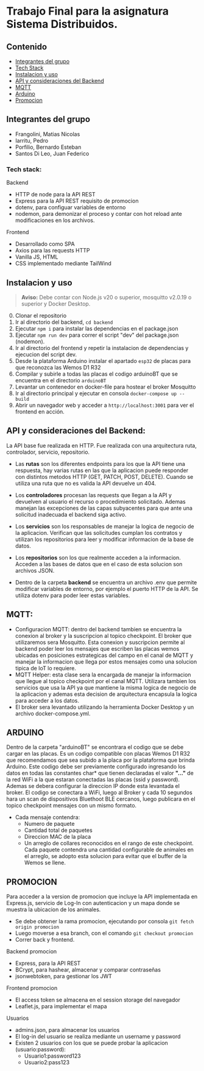 # Trabajo Final para la asignatura Sistema Distribuidos. 

## Contenido
- [Integrantes del grupo](#integrantes-del-grupo)
- [Tech Stack](#tech-stack)
- [Instalacion y uso](#instalacion-y-uso)
- [API y consideraciones del Backend](#api-y-consideraciones-del-backend)
- [MQTT](#mqtt)
- [Arduino](#arduino)
- [Promocion](#promocion)

## Integrantes del grupo
- Frangolini, Matias Nicolas
- Iarritu, Pedro
- Porfilio, Bernardo Esteban
- Santos Di Leo, Juan Federico

### Tech stack:
Backend
- HTTP de node para la API REST
- Express para la API REST requisito de promocion
- dotenv, para configuar variables de entorno
- nodemon, para demonizar el proceso y contar con hot reload ante modificaciones en los archivos.

Frontend
- Desarrollado como SPA
- Axios para las requests HTTP
- Vanilla JS, HTML
- CSS implementado mediante TailWind

## Instalacion y uso
> **Aviso:**
> Debe contar con Node.js v20 o superior, mosquitto v2.0.19 o superior y Docker Desktop.
0. Clonar el repositorio
1. Ir al directorio del backend, `cd backend`
2. Ejecutar `npm i` para instalar las dependencias en el package.json
3. Ejecutar `npm run dev` para correr el script "dev" del package.json (nodemon).
4. Ir al directorio del frontend y repetir la instalacion de dependencias y ejecucion del script dev.
5. Desde la plataforma Arduino instalar el apartado `esp32` de placas para que reconozca las Wemos D1 R32
6. Compilar y subirle a todas las placas el codigo arduinoBT que se encuentra en el directorio `arduinoBT`
7. Levantar un contenedor en docker-file para hostear el broker Mosquitto
8. Ir al directorio principal y ejecutar en consola `docker-compose up --build`
9. Abrir un navegador web y acceder a `http://localhost:3001` para ver el frontend en acción.

## API y consideraciones del Backend:
La API base fue realizada en HTTP. 
Fue realizada con una arquitectura ruta, controlador, servicio, repositorio.
- Las **rutas** son los diferentes endpoints para los que la API tiene una respuesta, hay varias rutas en las que la aplicacion puede responder con distintos metodos HTTP (GET, PATCH, POST, DELETE). Cuando se utiliza una ruta que no es valida la API devuelve un 404.
- Los **controladores** procesan las requests que llegan a la API y devuelven al usuario el recurso o procedimiento solicitado. Ademas manejan las excepciones de las capas subyacentes para que ante una solicitud inadecuada el backend siga activo.
- Los **servicios** son los responsables de manejar la logica de negocio de la aplicacion. Verifican que las solicitudes cumplan los contratos y utilizan los repositorios para leer y modificar informacion de la base de datos.
- Los **repositorios** son los que realmente acceden a la informacion. Acceden a las bases de datos que en el caso de esta solucion son archivos JSON.

- Dentro de la carpeta **backend** se encuentra un archivo .env que permite modificar variables de entorno, por ejemplo el puerto HTTP de la API. Se utiliza dotenv para poder leer estas variables.

## MQTT:
- Configuracion MQTT: dentro del backend tambien se encuentra la conexion al broker y la suscripcion al topico checkpoint. El broker que utilizaremos sera Mosquitto. Esta conexion y suscripcion permite al backend poder leer los mensajes que escriben las placas wemos ubicadas en posiciones estrategicas del campo en el canal de MQTT y manejar la informacion que llega por estos mensajes como una solucion tipica de IoT lo requiere.
- MQTT Helper: esta clase sera la encargada de manejar la informacion que llegue al topico checkpoint por el canal MQTT. Utilizara tambien los servicios que usa la API ya que mantiene la misma logica de negocio de la aplicacion y ademas esta decision de arquitectura encapsula la logica para acceder a los datos.
- El broker sera levantado utilizando la herramienta Docker Desktop y un archivo docker-compose.yml. 

## ARDUINO
Dentro de la carpeta "arduinoBT" se encontrara el codigo que se debe cargar en las placas. Es un codigo compatible con placas Wemos D1 R32 que recomendamos que sea subido a la placa por la plataforma que brinda Arduino.
Este codigo debe ser previamente configurado ingresando los datos en todas las constantes char* que tienen declaradas el valor **"..."** de la red WiFi a la que estaran conectadas las placas (ssid y password). 
Ademas se debera configurar la direccion IP donde esta levantada el broker. 
El codigo se conectara a WiFi, luego al Broker y cada 10 segundos hara un scan de dispositivos Bluethoot BLE cercanos, luego publicara en el topico checkpoint mensajes con un mismo formato. 
- Cada mensaje contendra:
  - Numero de paquete 
  - Cantidad total de paquetes
  - Direccion MAC de la placa
  - Un arreglo de collares reconocidos en el rango de este checkpoint. Cada paquete contendra una cantidad configurable de animales en el arreglo, se adopto esta solucion para evitar que el buffer de la Wemos se llene.

## PROMOCION
Para acceder a la version de promocion que incluye la API implementada en Express.js, servicio de Log-In con autenticacion y un mapa donde se muestra la ubicacion de los animales.
  - Se debe obtener la rama promocion, ejecutando por consola `git fetch origin promocion`
  - Luego moverse a esa branch, con el comando `git checkout promocion`
  - Correr back y frontend.

Backend promocion
  - Express, para la API REST
  - BCrypt, para hashear, almacenar y comparar contraseñas
  - jsonwebtoken, para gestionar los JWT

Frontend promocion
  - El access token se almacena en el session storage del navegador
  - Leaflet.js, para implementar el mapa

Usuarios
  - admins.json, para almacenar los usuarios
  - El log-in del usuario se realiza mediante un username y password
  - Existen 2 usuarios con los que se puede probar la aplicacion (usuario:password):
    - Usuario1:password123
    - Usuario2:pass123

